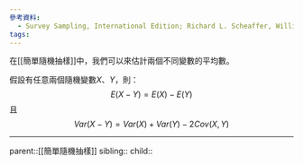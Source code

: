 ```yaml
---
參考資料:
  - Survey Sampling, International Edition; Richard L. Scheaffer, William Mendenhall. III
tags:
---
```

在[[簡單隨機抽樣]]中，我們可以來估計兩個不同變數的平均數。

假設有任意兩個隨機變數$X$、$Y$，則：
$$
E(X-Y)=E(X)-E(Y)
$$
且
$$
Var(X-Y)=Var(X)+Var(Y)-2Cov(X,Y)
$$

- - -
parent::[[簡單隨機抽樣]]
sibling::
child::